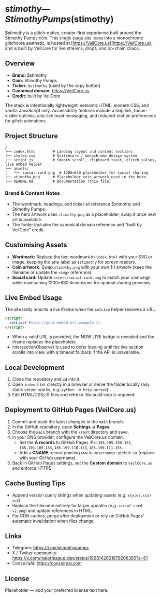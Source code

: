 # $stimothy — Stimothy Pumps ($stimothy)

$stimothy is a glitch-native, creator-first experience built around the Stimothy Pumps coin. This single-page site leans into a monochrome glitchcore aesthetic, is hosted at [https://VeilCore.us](https://VeilCore.us), and is built by VeilCore for live streams, drops, and on-chain chaos.

## Overview
- **Brand:** $stimothy  
- **Coin:** Stimothy Pumps  
- **Ticker:** `$stimothy` (used by the copy button)
- **Canonical domain:** https://VeilCore.us  
- **Credit:** built by VeilCore

The stack is intentionally lightweight: semantic HTML, modern CSS, and vanilla JavaScript only. Accessibility features include a skip link, focus-visible outlines, aria-live toast messaging, and reduced-motion preferences for glitch animations.

## Project Structure
```
/
├── index.html        # Landing layout and content sections
├── styles.css        # Glitchcore / monochrome design system
├── script.js         # Smooth scroll, clipboard toast, glitch pulses, live embed helper
├── assets/
│   └── social-card.png  # 1200×630 placeholder for social sharing
├── stimothy.png      # Placeholder coin artwork used in the hero
└── README.md         # Documentation (this file)
```

### Brand & Content Notes
- The wordmark, headings, and ticker all reference $stimothy and Stimothy Pumps.
- The hero artwork uses `stimothy.png` as a placeholder; swap it once new art is available.
- The footer includes the canonical domain reference and “built by VeilCore” credit.

## Customising Assets
- **Wordmark:** Replace the text wordmark in `index.html` with your SVG or image, keeping the aria-label as `$stimothy` for screen readers.
- **Coin artwork:** Swap `stimothy.png` with your own 1:1 artwork (keep the filename or update the `<img>` reference).
- **Social card:** Update `assets/social-card.png` to match your campaign while maintaining 1200×630 dimensions for optimal sharing previews.

## Live Embed Usage
The site lazily mounts a live iframe when the `setLive` helper receives a URL.

```html
<script>
  setLive('https://your-embed-url.example');
</script>
```

- When a valid URL is provided, the NOW LIVE badge is revealed and the iframe replaces the placeholder.
- IntersectionObserver is used to defer loading until the live section scrolls into view, with a timeout fallback if the API is unavailable.

## Local Development
1. Clone the repository and `cd` into it.
2. Open `index.html` directly in a browser or serve the folder locally (any static server works, e.g. `python -m http.server`).
3. Edit HTML/CSS/JS files and refresh. No build step is required.

## Deployment to GitHub Pages (VeilCore.us)
1. Commit and push the latest changes to the `main` branch.
2. In the GitHub repository, open **Settings → Pages**.
3. Choose the `main` branch with the `/root` directory and save.
4. In your DNS provider, configure the VeilCore.us domain:
   - Set the **A records** to GitHub Pages IPs: `185.199.108.153`, `185.199.109.153`, `185.199.110.153`, `185.199.111.153`.
   - Add a **CNAME** record pointing `www` to `<username>.github.io` (replace with your GitHub username).
5. Back in GitHub Pages settings, set the **Custom domain** to `VeilCore.us` and enforce HTTPS.

## Cache Busting Tips
- Append version query strings when updating assets (e.g. `styles.css?v=2`).
- Replace the filename entirely for larger updates (e.g. `social-card-v2.png`) and update references in HTML.
- For CDN caches, purge after deployment or rely on GitHub Pages’ automatic invalidation when files change.

## Links
- Telegram: https://t.me/stimothypumps
- X / Twitter community: https://x.com/majorleague_dev/status/1968142661879206385?s=61
- ConspiraAI: https://conspiraai.com

## License
Placeholder — add your preferred license text here.
